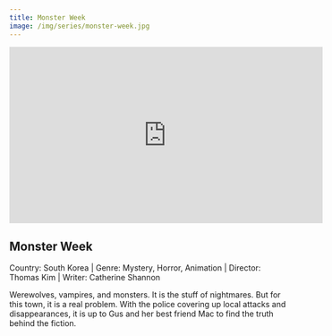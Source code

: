 ```yaml
---
title: Monster Week
image: /img/series/monster-week.jpg
---
```

<iframe width="560" height="315" src="https://www.youtube-nocookie.com/embed/z7Zui1CoSFs" frameborder="0" allow="accelerometer; autoplay; encrypted-media; gyroscope; picture-in-picture" allowfullscreen></iframe>

## Monster Week
Country: South Korea | Genre: Mystery, Horror, Animation | Director: Thomas Kim | Writer: Catherine Shannon

Werewolves, vampires, and monsters. It is the stuff of nightmares. But for this town, it is a real problem. With the police covering up local attacks and disappearances, it is up to Gus and her best friend Mac to find the truth behind the fiction.